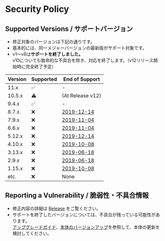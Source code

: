 # Security Policy

## Supported Versions / サポートバージョン

- 修正対象のバージョンは下記の通りです。
- 基本的には、同一メジャーバージョンの最新版がサポート対象です。
- v1～v8は**サポートを終了しました。**  
v10についても致命的な不具合を除き、対応を終了します。（v12リリース開始時に完全終了予定）

| Version | Supported          | End of Support |
| ------- | ------------------ |----------------|
| 11.x    | :white_check_mark: |-               |
| 10.5.x  | :warning:          |(At Release v12)|
| 9.4.x   | :white_check_mark: |-               |
| 8.7.x   | :x:                |[2019-12-14](../../releases/tag/v8.7.10)      |
| 7.9.x   | :x:                |[2019-11-04](../../releases/tag/v7.9.13)      |
| 6.6.x   | :x:                |[2019-11-04](../../releases/tag/v6.6.13)      |
| 5.12.x  | :x:                |[2019-12-14](../../releases/tag/v5.12.17)      |
| 4.10.x  | :x:                |[2019-10-08](../../releases/tag/v4.10.22)      |
| 3.13.x  | :x:                |[2019-06-18](../../releases/tag/v3.13.9)      |
| 2.9.x   | :x:                |[2019-06-18](../../releases/tag/v2.9.11)      |
| 1.15.x  | :x:                |[2019-10-08](../../releases/tag/v1.15.17)      |
| etc.    | :x:                |None            |

## Reporting a Vulnerability / 脆弱性・不具合情報

- 修正内容の詳細は [Release](../../releases) をご覧ください。
- サポートを終了したバージョンについては、不具合が残っている可能性があります。  
[アップグレードガイド](../../wiki/MigrationGuide)、[本体のバージョンアップ](../../wiki/HowToUpdate)を参照して、本体の更新を検討してください。
